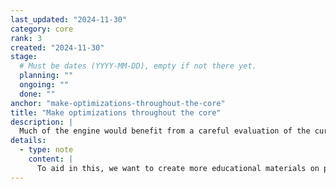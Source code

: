```yaml
---
last_updated: "2024-11-30"
category: core
rank: 3
created: "2024-11-30"
stage:
  # Must be dates (YYYY-MM-DD), empty if not there yet.
  planning: ""
  ongoing: ""
  done: ""
anchor: "make-optimizations-throughout-the-core"
title: "Make optimizations throughout the core"
description: |
  Much of the engine would benefit from a careful evaluation of the current performance bottlenecks and improvements to ensure that it is running as fast as possible. Godot 4.0 drastically improved the overall architecture of Godot, but there is still a lot of legacy code that is not benefitting from the architectural improvements. We need to seek out those areas and fix them.
details:
  - type: note
    content: |
      To aid in this, we want to create more educational materials on profiling performance issues (both for CPU and GPU workloads).
---
```

